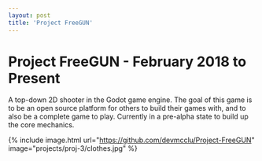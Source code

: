 ```yaml
---
layout: post
title: 'Project FreeGUN'
---
```

# Project FreeGUN - February 2018 to Present

A top-down 2D shooter in the Godot game engine. The goal of this game is to be an open source platform for others to build their games with, and to also be a complete game to play. Currently in a pre-alpha state to build up the core mechanics.

{% include image.html url="https://github.com/devmcclu/Project-FreeGUN" image="projects/proj-3/clothes.jpg" %}
